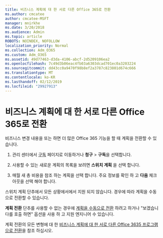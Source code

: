```yaml
---
title: 비즈니스 계획에 대 한 서로 다른 Office 365로 전환
ms.author: cmcatee
author: cmcatee-MSFT
manager: mnirkhe
ms.date: 3/20/2018
ms.audience: Admin
ms.topic: article
ROBOTS: NOINDEX, NOFOLLOW
localization_priority: Normal
ms.collection: Adm_O365
ms.custom: Adm_O365
ms.assetid: 49d77463-d3da-4106-abcf-2d5209106ea2
ms.openlocfilehash: 7c49d3b06eac4fb03a6303dcad701ec0a3203224
ms.sourcegitcommit: dd43cc0a9470f98b8ef2a3787c823801d674c666
ms.translationtype: MT
ms.contentlocale: ko-KR
ms.lasthandoff: 02/12/2019
ms.locfileid: "29927913"
---
```

# <a name="switch-to-a-different-office-365-for-business-plan"></a>비즈니스 계획에 대 한 서로 다른 Office 365로 전환

비즈니스 변경 내용을 또는 하면 더 많은 Office 365 기능을 할 때 계획을 전환할 수 있습니다.
  
1. 관리 센터에서 [구독](https://go.microsoft.com/fwlink/p/?linkid=842054) 페이지로 이동하거나 **청구** \> **구독**을 선택합니다.
    
2. 사용할 수 있는 새로운 계획의 목록을 보려면 **스위치 계획** 을 선택 합니다. 
    
3. 매월 새 총 비용을 참조 하는 계획을 선택 합니다. 주요 정보를 확인 하 고 **다음** 체크아웃을 선택 해야 합니다. 
    
스위치 계획 단추에서 모든 상황에서에서 지원 되지 않습니다. 경우에 따라 계획을 수동으로 전환할 수 있습니다.
  
**계획 전환** 단추를 사용할 수 없는 경우에 [계획을 수동으로 전환](https://support.office.com/article/eb0d0680-5677-41a0-8c46-4b9d47f1c209) 하려고 하거나 "보겠습니다를 호출 하면" 옵션을 사용 하 고 지원 엔지니어 수 있습니다. 
  
계획 전환의 모든 변형에 대 한 [비즈니스 계획에 대 한 서로 다른 Office 3635 프로그램으로 전환](https://support.office.com/article/49d77463-d3da-4106-abcf-2d5209106ea2)을 참조 하십시오.
  

